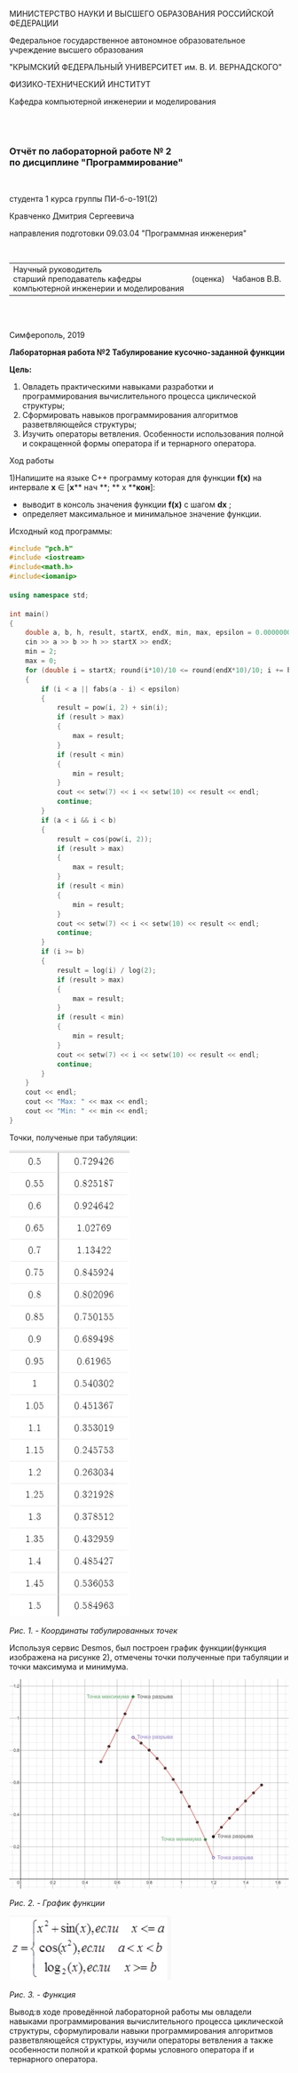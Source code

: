 
МИНИСТЕРСТВО НАУКИ  И ВЫСШЕГО ОБРАЗОВАНИЯ РОССИЙСКОЙ ФЕДЕРАЦИИ  

Федеральное государственное автономное образовательное учреждение высшего образования  

"КРЫМСКИЙ ФЕДЕРАЛЬНЫЙ УНИВЕРСИТЕТ им. В. И. ВЕРНАДСКОГО"  

ФИЗИКО-ТЕХНИЧЕСКИЙ ИНСТИТУТ  

Кафедра компьютерной инженерии и моделирования

<br/><br/>

### Отчёт по лабораторной работе № 2<br/> по дисциплине "Программирование"

<br/>

студента 1 курса группы ПИ-б-о-191(2)  

Кравченко Дмитрия Сергеевича  

направления подготовки 09.03.04 "Программная инженерия"  

<br/>


<table>

<tr><td>Научный руководитель<br/> старший преподаватель кафедры<br/> компьютерной инженерии и моделирования</td>

<td>(оценка)</td>

<td>Чабанов В.В.</td>

</tr>

</table>

<br/><br/>

Симферополь, 2019






**Лабораторная работа №2
Табулирование кусочно-заданной функции**

**Цель:**

1. Овладеть практическими навыками разработки и программирования вычислительного процесса циклической структуры;
2. Сформировать навыков программирования алгоритмов разветвляющейся структуры;
3. Изучить операторы ветвления. Особенности использования полной и сокращенной формы оператора if и тернарного оператора.

Ход работы



1)Напишите на языке С++ программу которая для функции **f(x)** на интервале  **x**  ∈ [**х**** нач **; ** x ****кон**]:

- выводит в консоль значения функции **f(x)** с шагом  **dx** ;
- определяет максимальное и минимальное значение функции.

Исходный код программы:

```c++
#include "pch.h"
#include <iostream>
#include<math.h>
#include<iomanip>

using namespace std;

int main()
{
	double a, b, h, result, startX, endX, min, max, epsilon = 0.000000000001;
	cin >> a >> b >> h >> startX >> endX;
	min = 2;
	max = 0;
	for (double i = startX; round(i*10)/10 <= round(endX*10)/10; i += h)
	{
		if (i < a || fabs(a - i) < epsilon)
		{
			result = pow(i, 2) + sin(i);
			if (result > max)
			{
				max = result;
			}
			if (result < min)
			{
				min = result;
			}
			cout << setw(7) << i << setw(10) << result << endl;
			continue;
		}
		if (a < i && i < b)
		{
			result = cos(pow(i, 2));
			if (result > max)
			{
				max = result;
			}
			if (result < min)
			{
				min = result;
			}
			cout << setw(7) << i << setw(10) << result << endl;
			continue;
		}
		if (i >= b)
		{
			result = log(i) / log(2);
			if (result > max)
			{
				max = result;
			}
			if (result < min)
			{
				min = result;
			}
			cout << setw(7) << i << setw(10) << result << endl;
			continue;
		}
	}
	cout << endl;
	cout << "Max: " << max << endl;
	cout << "Min: " << min << endl;
}

```

Точки, полученые при табуляции:

![](imgs/points.png)

_Рис. 1. - Координаты табулированных точек_

Используя сервис Desmos, был построен график функции(функция изображена на рисунке 2), отмечены точки полученные при табуляции и точки максимума и минимума.

![](imgs/grafic.png)

_Рис. 2. - График функции_

![](imgs/function.png)

_Рис. 3. - Функция_

Вывод:в ходе проведённой лабораторной работы мы овладели навыками программирования вычислительного процесса циклической структуры, сформулировали навыки программирования алгоритмов разветвляющейся структуры, изучили операторы ветвления а также особенности полной и краткой формы условного оператора if и тернарного оператора.
